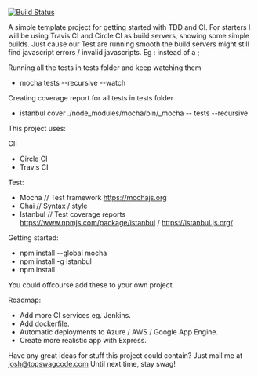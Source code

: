 [![Build Status](https://travis-ci.org/kiksen1987/Node-TDD-CI.svg?branch=master)](https://travis-ci.org/kiksen1987/Node-TDD-CI)

A simple template project for getting started with TDD and CI.
For starters I will be using Travis CI and Circle CI as build servers, showing some simple builds.
Just cause our Test are running smooth the build servers might still find javascript errors / invalid javascripts.
Eg : instead of a ;

Running all the tests in tests folder and keep watching them 
* mocha tests --recursive --watch

Creating coverage report for all tests in tests folder
* istanbul cover ./node_modules/mocha/bin/_mocha -- tests --recursive

This project uses:

CI:
* Circle CI
* Travis CI

Test:
* Mocha // Test framework https://mochajs.org
* Chai // Syntax / style
* Istanbul // Test coverage reports https://www.npmjs.com/package/istanbul / https://istanbul.js.org/

Getting started:
* npm install --global mocha
* npm install -g istanbul
* npm install

You could offcourse add these to your own project.

Roadmap:
* Add more CI services eg. Jenkins.
* Add dockerfile.
* Automatic deployments to Azure / AWS / Google App Engine.
* Create more realistic app with Express.

Have any great ideas for stuff this project could contain?
Just mail me at josh@topswagcode.com
Until next time, stay swag!